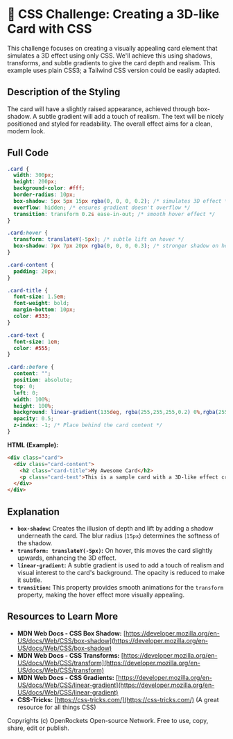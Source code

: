 # 🐞 CSS Challenge:  Creating a 3D-like Card with CSS


This challenge focuses on creating a visually appealing card element that simulates a 3D effect using only CSS. We'll achieve this using shadows, transforms, and subtle gradients to give the card depth and realism.  This example uses plain CSS3; a Tailwind CSS version could be easily adapted.


## Description of the Styling

The card will have a slightly raised appearance, achieved through box-shadow. A subtle gradient will add a touch of realism.  The text will be nicely positioned and styled for readability.  The overall effect aims for a clean, modern look.


## Full Code

```css
.card {
  width: 300px;
  height: 200px;
  background-color: #fff;
  border-radius: 10px;
  box-shadow: 5px 5px 15px rgba(0, 0, 0, 0.2); /* simulates 3D effect */
  overflow: hidden; /* ensures gradient doesn't overflow */
  transition: transform 0.2s ease-in-out; /* smooth hover effect */
}

.card:hover {
  transform: translateY(-5px); /* subtle lift on hover */
  box-shadow: 7px 7px 20px rgba(0, 0, 0, 0.3); /* stronger shadow on hover */
}

.card-content {
  padding: 20px;
}

.card-title {
  font-size: 1.5em;
  font-weight: bold;
  margin-bottom: 10px;
  color: #333;
}

.card-text {
  font-size: 1em;
  color: #555;
}

.card::before {
  content: "";
  position: absolute;
  top: 0;
  left: 0;
  width: 100%;
  height: 100%;
  background: linear-gradient(135deg, rgba(255,255,255,0.2) 0%,rgba(255,255,255,0) 100%); /* Subtle gradient for depth */
  opacity: 0.5;
  z-index: -1; /* Place behind the card content */
}
```

**HTML (Example):**

```html
<div class="card">
  <div class="card-content">
    <h2 class="card-title">My Awesome Card</h2>
    <p class="card-text">This is a sample card with a 3D-like effect created using CSS.</p>
  </div>
</div>
```


## Explanation

* **`box-shadow`:**  Creates the illusion of depth and lift by adding a shadow underneath the card. The blur radius (`15px`) determines the softness of the shadow.
* **`transform: translateY(-5px)`:** On hover, this moves the card slightly upwards, enhancing the 3D effect.
* **`linear-gradient`:**  A subtle gradient is used to add a touch of realism and visual interest to the card's background.  The opacity is reduced to make it subtle.
* **`transition`:**  This property provides smooth animations for the `transform` property, making the hover effect more visually appealing.


## Resources to Learn More

* **MDN Web Docs - CSS Box Shadow:** [https://developer.mozilla.org/en-US/docs/Web/CSS/box-shadow](https://developer.mozilla.org/en-US/docs/Web/CSS/box-shadow)
* **MDN Web Docs - CSS Transforms:** [https://developer.mozilla.org/en-US/docs/Web/CSS/transform](https://developer.mozilla.org/en-US/docs/Web/CSS/transform)
* **MDN Web Docs - CSS Gradients:** [https://developer.mozilla.org/en-US/docs/Web/CSS/linear-gradient](https://developer.mozilla.org/en-US/docs/Web/CSS/linear-gradient)
* **CSS-Tricks:** [https://css-tricks.com/](https://css-tricks.com/) (A great resource for all things CSS)



Copyrights (c) OpenRockets Open-source Network. Free to use, copy, share, edit or publish.

